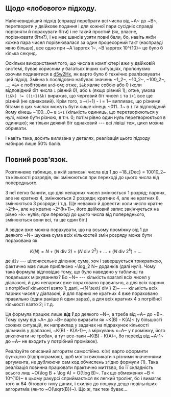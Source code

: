 ﻿## Щодо «лобового» підходу.
Найочевидніший підхід (справді перебрати всі числа від ~A~ до ~B~, перетворити у двійкове подання і для кожної пари сусідніх справді порівняти й порахувати біти) і не такий простий (як, власне, порівнювати біти?), і не має шансів узяти повні бали, бо, навіть якби кожна пара чисел порівнювалася за один процесорний такт (насправді явно більше), все одно при ~A \approx 1~, ~B \approx 10^{10}~ це було б кілька секунд.

Оскільки використання того, що числа в комп'ютері *вже* у двійковій системі, буває корисним у багатьох інших ситуаціях, пропонуємо охочим подивитися в [d5w2Hx](https://ideone.com/d5w2Hx), як варто було б технічно реалізовувати цей підхід. Змінна `k` послідовно набуває значень ~1_2~, ~10_2~, ~100_2~, ...; «`&`» є побітовим `and`-ом; отже, `i&k` являє собою або 0 (коли відповідний біт числа `i` рівний 0), або `k` (якщо рівний 1); отже, умова `(i&k) != ((i+1)&k)` виражає, що черговий біт чисел `i` та `i+1` все ще рі***з***ний (не однаковий). Крім того, з ~(i+1) - i = 1~ випливає, що різними бітами в цих числах можуть бути *лише* кінець ~011...1~ в `i` та відповідний йому кінець ~100...0~ в `i+1` (кількість одиниць, що перетворюються у нулі, може бути різною, в т.ч. 0; потім рівно один нуль перетворюється в одиницю); як тільки деякий біт однаковий --- всі лівіші теж, цикл можна обривати.

І навіть така, досить вилизана у деталях, реалізація цього підходу набирає лише 50% балів.

## Повний розв'язок.
Розглянемо таблицю, в якій записані числа від 1 до ~18_{Dec} = 10010_2~ та кількості розрядів, які змінюються при переході *до* цього числа від попереднього.

З неї легко бачити, що для непарних чисел змінюється 1 розряд; парних, але не кратних 4, змінюються 2 розряди; кратних 4, але не кратних 8, змінюються 3 розряди; і т.д. (Це неважко й довести: коли число кратне ~2^k~, але не кратне ~2^{k+1}~, його двійковий запис закінчується на рівно ~k~ нулів; при переході до цього числа від попереднього, змінюються вони всі, та ще один біт.)

А звідси вже можна порахувати, що на всьому проміжку від 1 до деякого ~N~ шукана сума всіх кількостей змін розряду може бути порахована як

$$ K(N) = N + (N \text{ div } 2) + (N \text{ div } 2^2) + ... + (N \text{ div } 2^k) + ... $$

де `div` --- цілочисельне ділення; сума, хоч і завершується трикрапкою, фактично має лише приблизно ~\log_2 N~ доданків (далі нулі). Чому така формула відповідає тому, що було наведено у табличці та подальших міркуваннях? Бо ~N~ --- кількість взагалі всіх чисел у діапазоні, й для непарних вже пораховано правильно, а для всіх парних з потрібної кількості взято 1; далі, ~(N \text{ div } 2)~ --- кількість всіх парних чисел у діапазоні, й для парних не кратних 4 вже пораховано правильно (один раніше й один зараз), а для всіх кратних 4 з потрібної кількості взято 2; і т.д.

Ця формула працює лише **_від 1_** до деякого ~N~, а треба від ~A~ до ~B~. Тому суму від ~A~ до ~B~ варто виразити як ~K(B) - K(A)~ (у більшості схожих ситуацій, як наприклад у задачах на підрахунок кількості дільників у діапазоні, ~K(B) - K(A-1)~, з міркувань «~A~ у проміжку, його виключати не треба», а тут все-таки ~K(B) - K(A)~, бо перехід від ~A-1~ до ~A~ не входить у потрібний проміжок).

Реалізуйте описаний алгоритм самостійно. `K(N)` варто оформити функцією (підпрограмою), щоб могти викликати з різними значеннями аргумента, не дублюючи сам код обчислень згідно формули (1). Така реалізація повинна працювати практично миттєво, бо її складність всього лиш ~O(\log B + \log A) = O(\log B)~. Так що обмеження ~B < 10^{10}~ в цьому ракурсі сприймається як легкий тролінг, бо і вимагає того ж 64-бітового типу даних, і схиляє до пошуку дещо повільніших алгоритмів (як-то ~O(\sqrt{B})~). Що ж, так теж буває...
